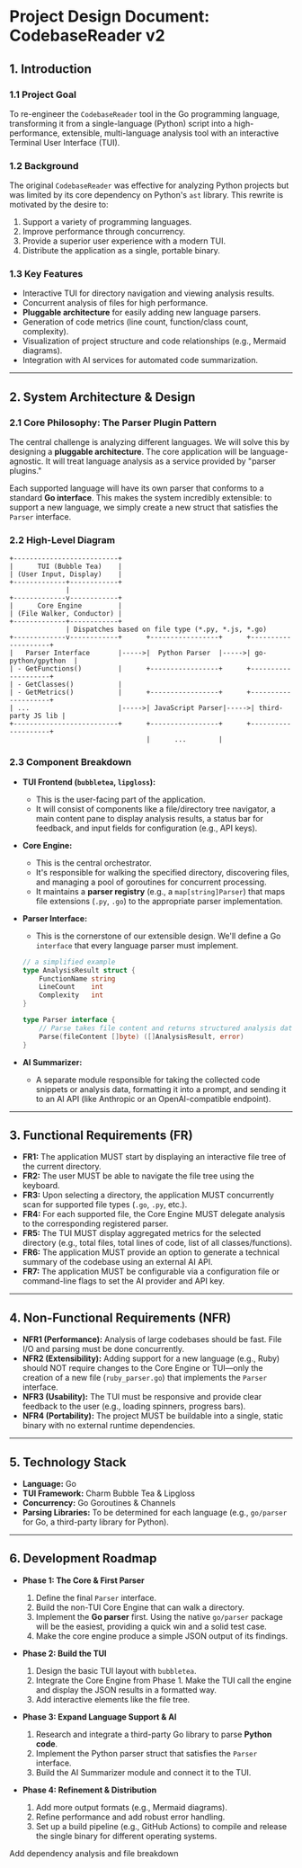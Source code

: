 # Project Design Document: CodebaseReader v2

## 1\. Introduction

### 1.1 Project Goal

To re-engineer the `CodebaseReader` tool in the Go programming language, transforming it from a single-language (Python) script into a high-performance, extensible, multi-language analysis tool with an interactive Terminal User Interface (TUI).

### 1.2 Background

The original `CodebaseReader` was effective for analyzing Python projects but was limited by its core dependency on Python's `ast` library. This rewrite is motivated by the desire to:

1.  Support a variety of programming languages.
2.  Improve performance through concurrency.
3.  Provide a superior user experience with a modern TUI.
4.  Distribute the application as a single, portable binary.

### 1.3 Key Features

- Interactive TUI for directory navigation and viewing analysis results.
- Concurrent analysis of files for high performance.
- **Pluggable architecture** for easily adding new language parsers.
- Generation of code metrics (line count, function/class count, complexity).
- Visualization of project structure and code relationships (e.g., Mermaid diagrams).
- Integration with AI services for automated code summarization.

---

## 2\. System Architecture & Design

### 2.1 Core Philosophy: The Parser Plugin Pattern

The central challenge is analyzing different languages. We will solve this by designing a **pluggable architecture**. The core application will be language-agnostic. It will treat language analysis as a service provided by "parser plugins."

Each supported language will have its own parser that conforms to a standard **Go interface**. This makes the system incredibly extensible: to support a new language, we simply create a new struct that satisfies the `Parser` interface.

### 2.2 High-Level Diagram

```
+--------------------------+
|      TUI (Bubble Tea)    |
| (User Input, Display)    |
+-------------+------------+
              |
+-------------v------------+
|      Core Engine         |
| (File Walker, Conductor) |
+-------------+------------+
              | Dispatches based on file type (*.py, *.js, *.go)
+-------------v------------+      +-----------------+      +--------------------+
|   Parser Interface       |----->|  Python Parser  |----->| go-python/gpython  |
| - GetFunctions()         |      +-----------------+      +--------------------+
| - GetClasses()           |
| - GetMetrics()           |      +-----------------+      +--------------------+
| ...                      |----->| JavaScript Parser|----->| third-party JS lib |
+--------------------------+      +-----------------+      +--------------------+
                                  |      ...        |
```

### 2.3 Component Breakdown

- **TUI Frontend (`bubbletea`, `lipgloss`):**

  - This is the user-facing part of the application.
  - It will consist of components like a file/directory tree navigator, a main content pane to display analysis results, a status bar for feedback, and input fields for configuration (e.g., API keys).

- **Core Engine:**

  - This is the central orchestrator.
  - It's responsible for walking the specified directory, discovering files, and managing a pool of goroutines for concurrent processing.
  - It maintains a **parser registry** (e.g., a `map[string]Parser`) that maps file extensions (`.py`, `.go`) to the appropriate parser implementation.

- **Parser Interface:**

  - This is the cornerstone of our extensible design. We'll define a Go `interface` that every language parser must implement.

  <!-- end list -->

  ```go
  // a simplified example
  type AnalysisResult struct {
      FunctionName string
      LineCount    int
      Complexity   int
  }

  type Parser interface {
      // Parse takes file content and returns structured analysis data.
      Parse(fileContent []byte) ([]AnalysisResult, error)
  }
  ```

- **AI Summarizer:**

  - A separate module responsible for taking the collected code snippets or analysis data, formatting it into a prompt, and sending it to an AI API (like Anthropic or an OpenAI-compatible endpoint).

---

## 3\. Functional Requirements (FR)

- **FR1:** The application MUST start by displaying an interactive file tree of the current directory.
- **FR2:** The user MUST be able to navigate the file tree using the keyboard.
- **FR3:** Upon selecting a directory, the application MUST concurrently scan for supported file types (`.go`, `.py`, etc.).
- **FR4:** For each supported file, the Core Engine MUST delegate analysis to the corresponding registered parser.
- **FR5:** The TUI MUST display aggregated metrics for the selected directory (e.g., total files, total lines of code, list of all classes/functions).
- **FR6:** The application MUST provide an option to generate a technical summary of the codebase using an external AI API.
- **FR7:** The application MUST be configurable via a configuration file or command-line flags to set the AI provider and API key.

---

## 4\. Non-Functional Requirements (NFR)

- **NFR1 (Performance):** Analysis of large codebases should be fast. File I/O and parsing must be done concurrently.
- **NFR2 (Extensibility):** Adding support for a new language (e.g., Ruby) should NOT require changes to the Core Engine or TUI—only the creation of a new file (`ruby_parser.go`) that implements the `Parser` interface.
- **NFR3 (Usability):** The TUI must be responsive and provide clear feedback to the user (e.g., loading spinners, progress bars).
- **NFR4 (Portability):** The project MUST be buildable into a single, static binary with no external runtime dependencies.

---

## 5\. Technology Stack

- **Language:** Go
- **TUI Framework:** Charm Bubble Tea & Lipgloss
- **Concurrency:** Go Goroutines & Channels
- **Parsing Libraries:** To be determined for each language (e.g., `go/parser` for Go, a third-party library for Python).

---

## 6\. Development Roadmap

- **Phase 1: The Core & First Parser**

  1.  Define the final `Parser` interface.
  2.  Build the non-TUI Core Engine that can walk a directory.
  3.  Implement the **Go parser** first. Using the native `go/parser` package will be the easiest, providing a quick win and a solid test case.
  4.  Make the core engine produce a simple JSON output of its findings.

- **Phase 2: Build the TUI**

  1.  Design the basic TUI layout with `bubbletea`.
  2.  Integrate the Core Engine from Phase 1. Make the TUI call the engine and display the JSON results in a formatted way.
  3.  Add interactive elements like the file tree.

- **Phase 3: Expand Language Support & AI**

  1.  Research and integrate a third-party Go library to parse **Python code**.
  2.  Implement the Python parser struct that satisfies the `Parser` interface.
  3.  Build the AI Summarizer module and connect it to the TUI.

- **Phase 4: Refinement & Distribution**

  1.  Add more output formats (e.g., Mermaid diagrams).
  2.  Refine performance and add robust error handling.
  3.  Set up a build pipeline (e.g., GitHub Actions) to compile and release the single binary for different operating systems.


Add dependency analysis and file breakdown

